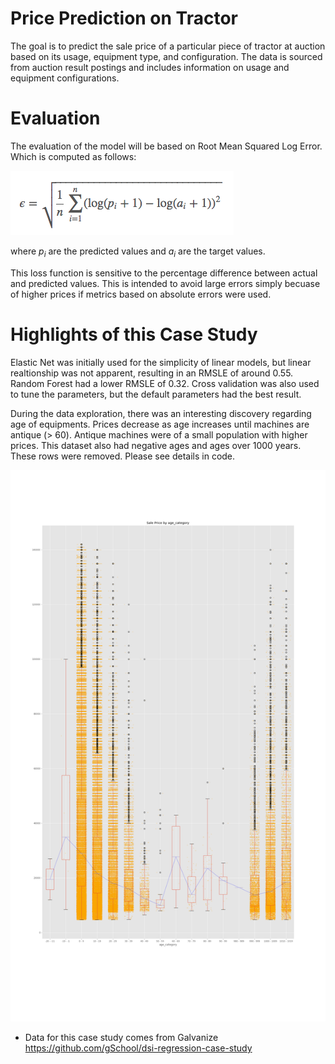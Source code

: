 
Price Prediction on Tractor
======================


The goal is to predict the sale price of a particular piece of
tractor at auction based on its usage, equipment type, and
configuration.  The data is sourced from auction result postings and includes information on usage and equipment configurations.


Evaluation
======================
The evaluation of the model will be based on Root Mean Squared Log Error.
Which is computed as follows:

![Root Mean Squared Logarithmic Error](images/rmsle.png)

where *p<sub>i</sub>* are the predicted values and *a<sub>i</sub>* are the
target values.

This loss function is sensitive to the percentage difference between actual and predicted values. This is intended to avoid large errors simply becuase of higher prices if metrics based on absolute errors were used.

Highlights of this Case Study
======================

Elastic Net was initially used for the simplicity of linear models, but linear realtionship was not apparent, resulting in an RMSLE of around 0.55. Random Forest had a lower RMSLE of 0.32. Cross validation was also used to tune the parameters, but the default parameters had the best result.

During the data exploration, there was an interesting discovery regarding age of equipments. Prices decrease as age increases until machines are antique (> 60). Antique machines were of a small population with higher prices. This dataset also had negative ages and ages over 1000 years. These rows were removed. Please see details in code.

![Sale Price by Age](images/Sales_Price_By_Age.png)

* Data for this case study comes from Galvanize 
https://github.com/gSchool/dsi-regression-case-study

